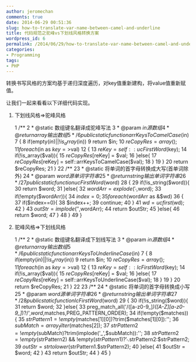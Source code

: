 ```yaml
---
author: jeromechan
comments: true
date: 2014-06-29 00:51:36
slug: how-to-translate-var-name-between-camel-and-underline
title: 代码规范之驼峰vs下划线风格转换方案
wordpress_id: 6
permalink: /2014/06/29/how-to-translate-var-name-between-camel-and-underline/
categories:
- Programming
tags:
- PHP
---
```


转换书写风格的方案均基于递归深度遍历，对key值重新建构，将value值重新赋值。

让我们一起来看看以下详细代码实现。



	
  1. 下划线风格=>驼峰风格




    
     1     /**
     2      * @static 数组键名翻译成驼峰写法
     3      * @param $in 源数组
     4      * @return array 输出数组
     5      */
     6     public static function arrKeysToCamelCase($in)
     7     {
     8         if(empty($in)||!is_array($in))
     9             return $in;
    10         $reCopyRes = array();
    11         foreach($in as $key=>$val)
    12         {
    13             $reKey = self::ucFirstWord($key);
    14             if(!is_array($val)){
    15                 $reCopyRes[$reKey] = $val;
    16             }else{
    17                 $reCopyRes[$reKey] = self::arrKeysToCamelCase($val);
    18             }
    19         }
    20         return $reCopyRes;
    21     }<!-- more -->
    22     /**
    23      * @static 将单词的首字母转换成大写(首单词除外)
    24      * @param $word 源单词字符串
    25      * @return string 输出单词字符串
    26      */
    27     public static function ucFirstWord($word)
    28     {
    29         if(!is_string($word)){
    30             return $word;
    31         }else{
    32             $wordArr = explode('_',$word);
    33             if(!empty($wordArr)){
    34                 $index = 0;
    35                 foreach($wordArr as &$wd)
    36                 {
    37                     if($index==0){
    38                         $index++;
    39                         continue;
    40                     }
    41                     $wd = ucfirst($wd);
    42                 }
    43                 $outStr = implode('',$wordArr);
    44                 return $outStr;
    45             }else{
    46                 return $word;
    47             }
    48         }
    49     }





	
  2. 驼峰风格=>下划线风格




    
     1     /**
     2      * @static 数组键名翻译成下划线写法
     3      * @param $in 源数组
     4      * @return array 输出数组
     5      */
     6     public static function arrKeysToUnderlineCase($in)
     7     {
     8         if(empty($in)||!is_array($in))
     9             return $in;
    10         $reCopyRes = array();
    11         foreach($in as $key=>$val)
    12         {
    13             $reKey = self::lcFirstWord($key);
    14             if(!is_array($val)){
    15                 $reCopyRes[$reKey] = $val;
    16             }else{
    17                 $reCopyRes[$reKey] = self::arrKeysToUnderlineCase($val);
    18             }
    19         }
    20         return $reCopyRes;
    21     }
    22 
    23     /**
    24      * @static 将单词的首字母转换成小写
    25      * @param $word 源单词字符串
    26      * @return string 输出单词字符串
    27      */
    28     public static function lcFirstWord($word)
    29     {
    30         if(!is_string($word)){
    31             return $word;
    32         }else{
    33             preg_match_all('/([a-z0-9_]*)([A-Z][a-z0-9_]*)?/',$word,$matches,PREG_PATTERN_ORDER);
    34             if(!empty($matches)){
    35                 $strPattern1 = !empty($matches[1][0])?trim($matches[1][0]):'';
    36                 $subMatch = array_filter($matches[2]);
    37                 $strPattern2 = !empty($subMatch)?trim(implode('_',$subMatch)):'';
    38                 $strPattern2 = !empty($strPattern2) && !empty($strPattern1)?'_'.$strPattern2:$strPattern2;
    39                 $outStr = strtolower($strPattern1.$strPattern2);
    40             }else{
    41                 $outStr = $word;
    42             }
    43             return $outStr;
    44         }
    45     }






